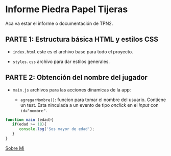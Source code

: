 # Informe Piedra Papel Tijeras

Aca va estar el informe o documentación de TPN2.

## PARTE 1: Estructura básica HTML y estilos CSS

* `index.html` este es el archivo base para todo el proyecto.

* `styles.css` archivo para dar estilos generales.

## PARTE 2: Obtención del nombre del jugador

* `main.js` archivos para las acciones dinamicas de la app:

    * `agregarNombre()`: funcion para tomar el nombre del usuario. Contiene un test. Esta ninculada a un evento de tipo *onclick* en el *input* con `id="nombre"`.

```javascript
function main (edad){
   if(edad >= 18){
      console.log('Sos mayor de edad');
   }
} 
```

[Sobre Mi](http://gabrielhak.github.io/sobre-mi)
